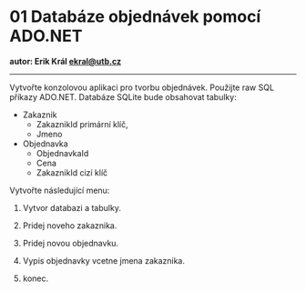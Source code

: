 # 01 Databáze objednávek pomocí ADO.NET

**autor: Erik Král ekral@utb.cz**

---

Vytvořte konzolovou aplikaci pro tvorbu objednávek. Použijte raw SQL příkazy ADO.NET. Databáze SQLite bude obsahovat tabulky:

- Zakaznik
  - ZakaznikId primární klíč,
  - Jmeno
- Objednavka
  - ObjednavkaId
  - Cena
  - ZakaznikId cizí klíč
 
Vytvořte následující menu:
  
1. Vytvor databazi a tabulky.

2. Pridej noveho zakaznika.

3. Pridej novou objednavku.

4. Vypis objednavky vcetne jmena zakaznika.

5. konec.
